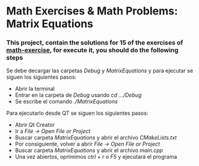 # Math Exercises & Math Problems: Matrix Equations

### This project, contain the solutions for 15 of the exercises of [math-exercise](https://www.math-exercises.com/matrices/matrix-equations), for execute it, you should do the following steps

Se debe decargar las carpetas *Debug* y *MatrixEquations* y para ejecutar se siguen los siguientes pasos:

- Abrir la terminal
- Entrar en la carpeta de *Debug* usando *cd .../Debug*
- Se escribe el comando *./MatrixEquations*

Para ejecutarlo desde QT se siguen los siguientes pasos:

- Abrir Qt Creator
- Ir a *File -> Open File or Project*
- Buscar carpeta *MatrixEquations* y abrir el archivo *CMakeLists.txt*
- Por consiguiente, volver a abrir *File -> Open File or Project*
- Buscar carpeta *MatrixEquations* y abrir el archivo *main.cpp*
- Una vez abiertos, oprimimos *ctrl + r* o *F5* y ejecutará el programa